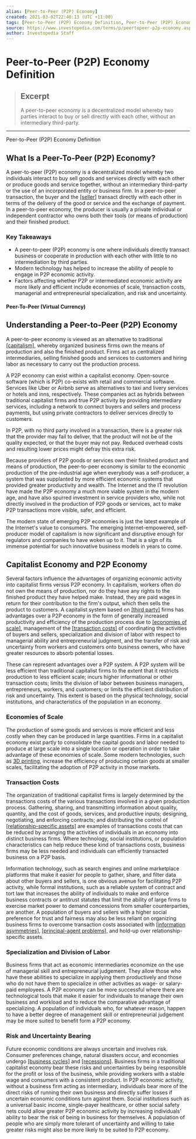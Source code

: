 ```yaml
---
alias: [Peer-to-Peer (P2P) Economy]
created: 2021-03-02T22:40:13 (UTC +11:00)
tags: [Peer-to-Peer (P2P) Economy Definition, Peer-to-Peer (P2P) Economy Definition]
source: https://www.investopedia.com/terms/p/peertopeer-p2p-economy.asp
author: Investopedia Staff
---
```


# Peer-to-Peer (P2P) Economy Definition

> ## Excerpt
> A peer-to-peer economy is a decentralized model whereby two parties interact to buy or sell directly with each other, without an intermediary third-party.

---

Peer-to-Peer (P2P) Economy Definition
## What Is a Peer-To-Peer (P2P) Economy?

A peer-to-peer (P2P) economy is a decentralized model whereby two individuals interact to buy sell goods and services directly with each other or produce goods and service together, without an intermediary third-party or the use of an incorporated entity or business firm. In a peer-to-peer transaction, the buyer and the [[seller]](https://www.investopedia.com/terms/s/seller.asp) transact directly with each other in terms of the delivery of the good or service and the exchange of payment. In a peer-to-peer economy, the producer is usually a private individual or independent contractor who owns both their tools (or means of production) and their finished product.

### Key Takeaways

-   A peer-to-peer (P2P) economy is one where individuals directly transact business or cooperate in production with each other with little to no intermediation by third parties. 
-   Modern technology has helped to increase the ability of people to engage in P2P economic activity.
-   Factors affecting whether P2P or intermediated economic activity are more likely and efficient include economies of scale, transaction costs, managerial and entrepreneurial specialization, and risk and uncertainty.

#### Peer-To-Peer (Virtual Currency)

## Understanding a Peer-to-Peer (P2P) Economy

A peer-to-peer economy is viewed as an alternative to traditional [[capitalism]](https://www.investopedia.com/terms/c/capitalism.asp), whereby organized business firms own the means of production and also the finished product. Firms act as centralized intermediaries, selling finished goods and services to customers and hiring labor as necessary to carry out the production process.

A P2P economy can exist within a capitalist economy. Open-source software (which is P2P) co-exists with retail and commercial software. Services like Uber or Airbnb serve as alternatives to taxi and livery services or hotels and inns, respectively. These companies act as hybrids between traditional capitalist firms and true P2P activity by providing intermediary services, including a network to connect buyers and sellers and process payments, but using private contractors to deliver services directly to customers.

In P2P, with no third party involved in a transaction, there is a greater risk that the provider may fail to deliver, that the product will not be of the quality expected, or that the buyer may not pay. Reduced overhead costs and resulting lower prices might defray this extra risk.

Because providers of P2P goods or services own their finished product and means of production, the peer-to-peer economy is similar to the economic production of the pre-industrial age when everybody was a self-producer, a system that was supplanted by more efficient economic systems that provided greater productivity and wealth. The Internet and the IT revolution have made the P2P economy a much more viable system in the modern age, and have also spurred investment in service providers who, while not directly involved in the production of P2P goods or services, act to make P2P transactions more visible, safer, and efficient.

The modern state of emerging P2P economies is just the latest example of the Internet's value to consumers. The emerging Internet-empowered, self-producer model of capitalism is now significant and disruptive enough for regulators and companies to have woken up to it. That is a sign of its immense potential for such innovative business models in years to come.

## Capitalist Economy and P2P Economy

Several factors influence the advantages of organizing economic activity into capitalist firms versus P2P economy. In capitalism, workers often do not own the means of production, nor do they have any rights to the finished product they have helped make. Instead, they are paid wages in return for their contribution to the firm's output, which then sells the product to customers. A capitalist system based on [[third party]](https://www.investopedia.com/terms/t/third-party.asp) firms has advantages over a P2P economy in the form of generally increased productivity and efficiency of the production process due to [[economies of scale]](https://www.investopedia.com/terms/e/economiesofscale.asp), management of the [[transaction costs]](https://www.investopedia.com/terms/t/transactioncosts.asp) of coordinating the activities of buyers and sellers, specialization and division of labor with respect to managerial ability and entrepreneurial judgment, and the transfer of risk and uncertainty from workers and customers onto business owners, who have greater resources to absorb potential losses.

These can represent advantages over a P2P system. A P2P system will be less efficient than traditional capitalist firms to the extent that it restricts production to less efficient scale; incurs higher informational or other transaction costs; limits the division of labor between business managers, entrepreneurs, workers, and customers; or limits the efficient distribution of risk and uncertainty. This extent is based on the physical technology, social institutions, and characteristics of the population in an economy. 

### Economies of Scale

The production of some goods and services is more efficient and less costly when they can be produced in large quantities. Firms in a capitalist economy exist partly to consolidate the capital goods and labor needed to produce at large scale into a single location or operation in order to take advantage of these economies of scale. Some modern technologies, such as [3D printing](https://www.investopedia.com/terms/1/3d-printing.asp), increase the efficiency of producing certain goods at smaller scales, facilitating the adoption of P2P activity in those markets.

### Transaction Costs

The organization of traditional capitalist firms is largely determined by the transactions costs of the various transactions involved in a given production process. Gathering, sharing, and transmitting information about quality, quantity, and the cost of goods, services, and productive inputs; designing, negotiating, and enforcing contracts; and distributing the control of [[relationship-specific assets]](https://www.investopedia.com/terms/a/asset-specificity.asp) are examples of transactions costs that can be reduced by arranging the activities of individuals in an economy into distinct business firms. Where technology, social institutions, or population characteristics can help reduce these kind of transactions costs, business firms may be less needed and individuals can efficiently transacted business on a P2P basis.

Information technology, such as search engines and online marketplace platforms that make it easier for people to gather, share, and filter data about other buyers and sellers, is one obvious avenue for facilitating P2P activity, while formal institutions, such as a reliable system of contract and tort law that increases the ability of individuals to make and enforce business contracts or antitrust statutes that limit the ability of large firms to exercise market power to demand concessions from smaller counterparties, are another. A population of buyers and sellers with a higher social preference for trust and fairness may also be less reliant on organizing business firms to overcome transaction costs associated with [[information asymmetries]](https://www.investopedia.com/terms/a/asymmetricinformation.asp), [[principal-agent problems]](https://www.investopedia.com/terms/p/principal-agent-problem.asp), and hold-up over relationship-specific assets. 

### Specialization and Division of Labor

Business firms that act as economic intermediaries economize on the use of managerial skill and entrepreneurial judgement. They allow those who have these abilities to specialize in applying them productively and those who do not have them to specialize in other activities as wage- or salary-paid employees. A P2P economy can be more successful where there are technological tools that make it easier for individuals to manage their own business and workload and to reduce the comparative advantage of specializing. A population of individuals who, for whatever reason, happen to have a better degree of management skill or entrepreneurial judgement may be more suited to benefit form a P2P economy.

### Risk and Uncertainty Bearing

Future economic conditions are always uncertain and involves risk. Consumer preferences change, natural disasters occur, and economies undergo [[business cycles]](https://www.investopedia.com/terms/b/businesscycle.asp) and [[recessions]](https://www.investopedia.com/terms/r/recession.asp). Business firms in a traditional capitalist economy bear these risks and uncertainties by being responsible for the profit or loss of the business, while providing workers with a stable wage and consumers with a consistent product. In P2P economic activity, without a business firm acting as intermediary, individuals bear more of the direct risks of running their own business and directly suffer losses if uncertain economic conditions turn against them. Social institutions such as a universal basic income, single-payer healthcare, or other social safety nets could allow greater P2P economic activity by increasing individuals' ability to bear the risk of being in business for themselves. A population of people who are simply more tolerant of uncertainty and willing to take greater risks might also be more likely to be suited to P2P economy.

